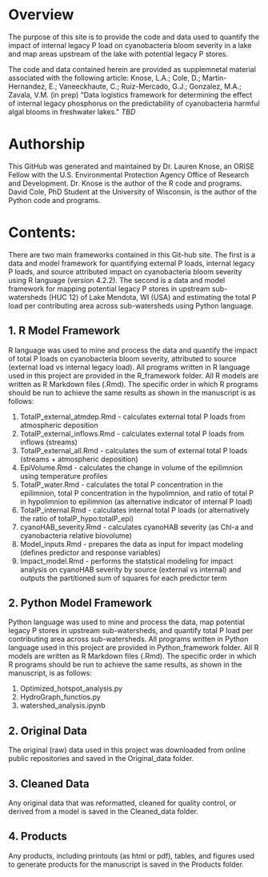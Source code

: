 # Overview
The purpose of this site is to provide the code and data used to quantify the impact of internal legacy P load on cyanobacteria bloom severity in a lake and map areas upstream of the lake with potential legacy P stores. 

The code and data contained herein are provided as supplemnetal material associated with the following article: 
Knose, L.A.; Cole, D.; Martin-Hernandez, E.; Vaneeckhaute, C.; Ruiz-Mercado, G.J.; Gonzalez, M.A.; Zavala, V.M. (in prep) "Data logistics framework for determining the effect of internal legacy phosphorus on the predictability of cyanobacteria harmful 
algal blooms in freshwater lakes." _TBD_  

# Authorship
This GitHub was generated and maintained by Dr. Lauren Knose, an ORISE Fellow with the U.S. Environmental Protection Agency Office of Research and Development. Dr. Knose is the author of the R code and programs. David Cole, PhD Student at the University of Wisconsin, is the author of the Python code and programs. 

# Contents:
There are two main frameworks contained in this Git-hub site. The first is a data and model framework for quantifying external P loads, internal legacy P loads, and source attributed impact on cyanobacteria bloom severity using R language (version 4.2.2). The second is a data and model framework for mapping potential legacy P stores in upstream sub-watersheds (HUC 12) of Lake Mendota, WI (USA) and estimating the total P load per contributing area across sub-watersheds using Python language.

## 1. R Model Framework
R language was used to mine and process the data and quantify the impact of total P loads on cyanobacteria bloom severity, attributed to source (external load vs internal legacy load). All programs written in R language used in this project are provided in the R_framework folder. All R models are written as R Markdown files (.Rmd). The specific order in which R programs should be run to achieve the same results as shown in the manuscript is as follows:
  1. TotalP_external_atmdep.Rmd - calculates external total P loads from atmospheric deposition
  2. TotalP_external_inflows.Rmd - calculates external total P loads from inflows (streams)
  3. TotalP_external_all.Rmd - calculates the sum of external total P loads (streams + atmospheric deposition)
  4. EpiVolume.Rmd - calculates the change in volume of the epilimnion  using temperature profiles
  5. TotalP_water.Rmd - calculates the total P concentration in the epilimnion, total P concentration in the hypolimnion, and ratio of total P in hypolimnion to epilimnion (as alternative indicator of internal P load)
  6. TotalP_internal.Rmd - calculates internal total P loads (or alternatively the ratio of totalP_hypo:totalP_epi)
  7. cyanoHAB_severity.Rmd - calculates cyanoHAB severity (as Chl-a and cyanobacteria relative biovolume)
  8. Model_inputs.Rmd - prepares the data as input for impact modeling (defines predictor and response variables)
  9. Impact_model.Rmd - performs the statstical modeling for impact analysis on cyanoHAB severity by source (external vs internal) and outputs the partitioned sum of squares for each predictor term 

## 2. Python Model Framework
Python language was used to mine and process the data, map potential legacy P stores in upstream sub-watersheds, and quantify total P load per contributing area across sub-watersheds. All programs written in Python language used in this project are provided in Python_framework folder. All R models are written as R Markdown files (.Rmd). The specific order in which R programs should be run to achieve the same results, as shown in the manuscript, is as follows:
  1. Optimized_hotspot_analysis.py
  2. HydroGraph_functios.py
  3. watershed_analysis.ipynb

## 2. Original Data 
The original (raw) data used in this project was downloaded from online public repositories
and saved in the Original_data folder. 

## 3. Cleaned Data
Any original data that was reformatted, cleaned for quality control, or derived from
a model is saved in the Cleaned_data folder. 

## 4. Products 
Any products, including printouts (as html or pdf), tables, and figures used 
to generate products for the manuscript is saved in the Products folder.
